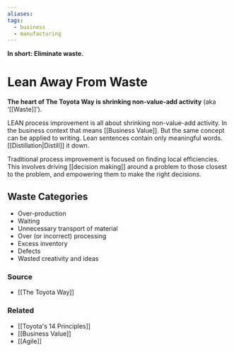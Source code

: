 ```yaml
---
aliases: 
tags:
  - business
  - manufacturing
---
```

**In short: Eliminate waste.**
# Lean Away From Waste

**The heart of The Toyota Way is shrinking non-value-add activity** (aka ‘[[Waste]]’). 

LEAN process improvement is all about shrinking non-value-add activity. In the business context that means [[Business Value]]. But the same concept can be applied to writing. Lean sentences contain only meaningful words. [[Distillation|Distill]] it down.

Traditional process improvement is focused on finding local efficiencies. This involves driving [[decision making]] around a problem to those closest to the problem, and empowering them to make the right decisions. 

## Waste Categories

- Over-production
- Waiting
- Unnecessary transport of material
- Over (or incorrect) processing
- Excess inventory
- Defects
- Wasted creativity and ideas

### Source
- [[The Toyota Way]]

### Related
- [[Toyota's 14 Principles]]
- [[Business Value]]
- [[Agile]]
